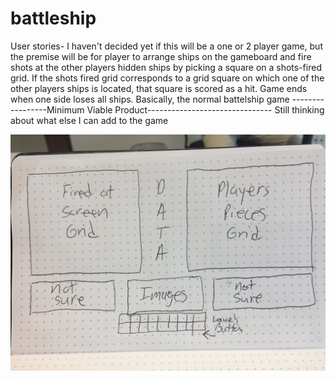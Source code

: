 # battleship


User stories-
I haven't decided yet if this will be a one or 2 player game, but the premise will be for player to arrange ships on the gameboard
and fire shots at the other players hidden ships by picking a square on a shots-fired grid.  If the shots fired grid corresponds
to a grid square on which one of the other players ships is located, that square is scored as a hit. Game ends when one side loses 
all ships.
Basically, the normal battelship game
-----------------Minimum Viable Product-------------------------------
Still thinking about what else I can add to the game
  

![wireframe](images/wireframe.jpg)

